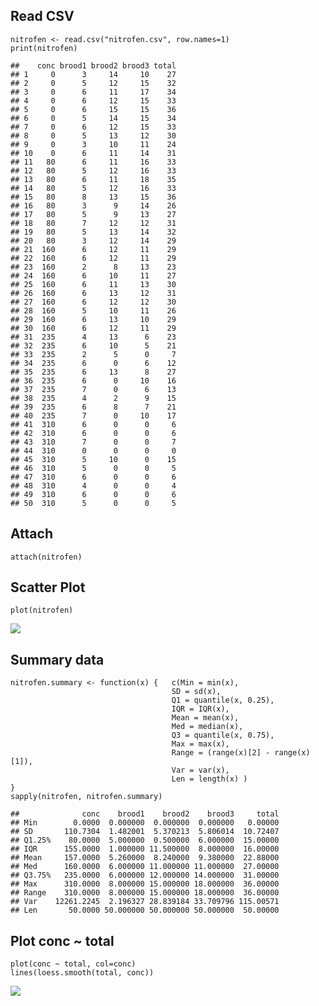 Read CSV
--------

    nitrofen <- read.csv("nitrofen.csv", row.names=1)
    print(nitrofen)

    ##    conc brood1 brood2 brood3 total
    ## 1     0      3     14     10    27
    ## 2     0      5     12     15    32
    ## 3     0      6     11     17    34
    ## 4     0      6     12     15    33
    ## 5     0      6     15     15    36
    ## 6     0      5     14     15    34
    ## 7     0      6     12     15    33
    ## 8     0      5     13     12    30
    ## 9     0      3     10     11    24
    ## 10    0      6     11     14    31
    ## 11   80      6     11     16    33
    ## 12   80      5     12     16    33
    ## 13   80      6     11     18    35
    ## 14   80      5     12     16    33
    ## 15   80      8     13     15    36
    ## 16   80      3      9     14    26
    ## 17   80      5      9     13    27
    ## 18   80      7     12     12    31
    ## 19   80      5     13     14    32
    ## 20   80      3     12     14    29
    ## 21  160      6     12     11    29
    ## 22  160      6     12     11    29
    ## 23  160      2      8     13    23
    ## 24  160      6     10     11    27
    ## 25  160      6     11     13    30
    ## 26  160      6     13     12    31
    ## 27  160      6     12     12    30
    ## 28  160      5     10     11    26
    ## 29  160      6     13     10    29
    ## 30  160      6     12     11    29
    ## 31  235      4     13      6    23
    ## 32  235      6     10      5    21
    ## 33  235      2      5      0     7
    ## 34  235      6      0      6    12
    ## 35  235      6     13      8    27
    ## 36  235      6      0     10    16
    ## 37  235      7      0      6    13
    ## 38  235      4      2      9    15
    ## 39  235      6      8      7    21
    ## 40  235      7      0     10    17
    ## 41  310      6      0      0     6
    ## 42  310      6      0      0     6
    ## 43  310      7      0      0     7
    ## 44  310      0      0      0     0
    ## 45  310      5     10      0    15
    ## 46  310      5      0      0     5
    ## 47  310      6      0      0     6
    ## 48  310      4      0      0     4
    ## 49  310      6      0      0     6
    ## 50  310      5      0      0     5

Attach
------

    attach(nitrofen)

Scatter Plot
------------

    plot(nitrofen)

![](nitrofen_files/figure-markdown_strict/unnamed-chunk-2-1.svg)

Summary data
------------

    nitrofen.summary <- function(x) {   c(Min = min(x),
                                        SD = sd(x),
                                        Q1 = quantile(x, 0.25),
                                        IQR = IQR(x),
                                        Mean = mean(x),
                                        Med = median(x),
                                        Q3 = quantile(x, 0.75),
                                        Max = max(x),
                                        Range = (range(x)[2] - range(x)[1]),
                                        Var = var(x),
                                        Len = length(x) )
    }
    sapply(nitrofen, nitrofen.summary)

    ##              conc    brood1    brood2    brood3     total
    ## Min        0.0000  0.000000  0.000000  0.000000   0.00000
    ## SD       110.7304  1.482001  5.370213  5.806014  10.72407
    ## Q1.25%    80.0000  5.000000  0.500000  6.000000  15.00000
    ## IQR      155.0000  1.000000 11.500000  8.000000  16.00000
    ## Mean     157.0000  5.260000  8.240000  9.380000  22.88000
    ## Med      160.0000  6.000000 11.000000 11.000000  27.00000
    ## Q3.75%   235.0000  6.000000 12.000000 14.000000  31.00000
    ## Max      310.0000  8.000000 15.000000 18.000000  36.00000
    ## Range    310.0000  8.000000 15.000000 18.000000  36.00000
    ## Var    12261.2245  2.196327 28.839184 33.709796 115.00571
    ## Len       50.0000 50.000000 50.000000 50.000000  50.00000

Plot conc ~ total
-----------------

    plot(conc ~ total, col=conc)
    lines(loess.smooth(total, conc))

![](nitrofen_files/figure-markdown_strict/unnamed-chunk-4-1.svg)
